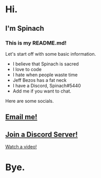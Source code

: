 # Hi.

## I'm Spinach

### This is my README.md!

Let's start off with some basic information.

* I believe that Spinach is sacred
* I love to code
* I hate when people waste time
* Jeff Bezos has a fat neck
* I have a Discord, Spinach#5440
* Add me if you want to chat.

Here are some socials.

[Email me!](mailto:spinachofficial@protonmail.com)
---
[Join a Discord Server!](https://www.youtube.com/watch?v=dQw4w9WgXcQ)
---
[Watch a video!](https://www.youtube.com/watch?v=dQw4w9WgXcQ)

# Bye.
